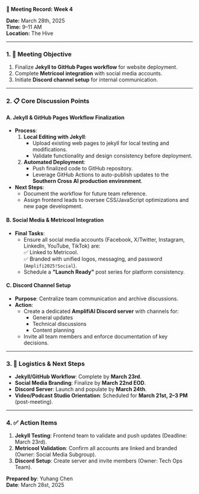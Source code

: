**📅 Meeting Record: Week 4**  

**Date:** March 28th, 2025  
**Time:** 9–11 AM  
**Location:** The Hive  

---

### **1. 🎯 Meeting Objective**  
1. Finalize **Jekyll to GitHub Pages workflow** for website deployment.  
2. Complete **Metricool integration** with social media accounts.  
3. Initiate **Discord channel setup** for internal communication.  

---

### **2. 📋 Core Discussion Points**  

#### **A. Jekyll & GitHub Pages Workflow Finalization**  
- **Process**:  
  1. **Local Editing with Jekyll**:  
     - Upload existing web pages to jekyll for local testing and modifications.  
     - Validate functionality and design consistency before deployment.  
  2. **Automated Deployment**:  
     - Push finalized code to GitHub repository.  
     - Leverage GitHub Actions to auto-publish updates to the **Southern Cross AI production environment**.  
- **Next Steps**:  
  - Document the workflow for future team reference.  
  - Assign frontend leads to oversee CSS/JavaScript optimizations and new page development.  

#### **B. Social Media & Metricool Integration**  
- **Final Tasks**:  
  - Ensure all social media accounts (Facebook, X/Twitter, Instagram, LinkedIn, YouTube, TikTok) are:  
    ✅ Linked to Metricool.  
    ✅ Branded with unified logos, messaging, and password (`Amplifi2025!Social`).  
  - Schedule a **"Launch Ready"** post series for platform consistency.  

#### **C. Discord Channel Setup**  
- **Purpose**: Centralize team communication and archive discussions.  
- **Action**:  
  - Create a dedicated **AmplifiAI Discord server** with channels for:  
    - General updates  
    - Technical discussions  
    - Content planning  
  - Invite all team members and enforce documentation of key decisions.  

---

### **3. 🚀 Logistics & Next Steps**  
- **Jekyll/GitHub Workflow**: Complete by **March 23rd**.  
- **Social Media Branding**: Finalize by **March 22nd EOD**.  
- **Discord Server**: Launch and populate by **March 24th**.  
- **Video/Podcast Studio Orientation**: Scheduled for **March 21st, 2–3 PM** (post-meeting).  

---

### **4. ✅ Action Items**  
1. **Jekyll Testing**: Frontend team to validate and push updates (Deadline: March 23rd).  
2. **Metricool Validation**: Confirm all accounts are linked and branded (Owner: Social Media Subgroup).  
3. **Discord Setup**: Create server and invite members (Owner: Tech Ops Team).   

**Prepared by**: Yuhang Chen  
**Date**: March 28st, 2025  
